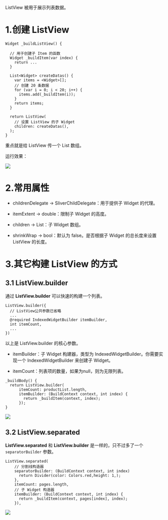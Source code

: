ListView 被用于展示列表数据。  

# 1.创建 ListView  

```
Widget _buildListView() {

  // 用于创建子 Item 的函数
  Widget _buildItem(var index) {
    return ...
  }

  List<Widget> createDatas() {
    var items = <Widget>[];
    // 创建 20 条数据
    for (var i = 0; i < 20; i++) {
      items.add(_buildItem(i));
    }
    return items;
  }

  return ListView(
    // 设置 ListView 的子 Widget
    children: createDatas(),
  );
}
```

重点就是给 ListView 传一个 List<Widget> 数组。

运行效果：  

![](https://raw.githubusercontent.com/chenBingX/img/master/Flutter/Flutter-demo7.png)  

# 2.常用属性

- childrenDelegate → SliverChildDelegate：用于提供子 Widget 的代理。  

- itemExtent → double：限制子 Widget 的高度。

- children → List<Widget>：子 Widget 数组。

- shrinkWrap → bool：默认为 false。是否根据子 Widget 的总长度来设置 ListView 的长度。  


# 3.其它构建 ListView 的方式 

## 3.1 ListView.builder

通过 **ListView.builder** 可以快速的构建一个列表。  

```
ListView.builder({
  // ListView公共参数已省略  
  ...
  @required IndexedWidgetBuilder itemBuilder,
  int itemCount,
  ...
})
```

以上是 ListView.builder 的核心参数。  

- itemBuilder：子 Widget 构建器，类型为 IndexedWidgetBuilder。你需要实现一个 IndexedWidgetBuilder 来创建子 Widget。 

- itemCount：列表项的数量，如果为null，则为无限列表。  

```
_buildBody() {
  return ListView.builder(
      itemCount: productList.length,
      itemBuilder: (BuildContext context, int index) {
        return _buildItem(context, index);
      });
}
```

![](https://raw.githubusercontent.com/chenBingX/img/master/Flutter/listdemo.png)  


## 3.2 ListView.separated

**ListView.separated** 和 **ListView.builder** 是一样的，只不过多了一个 `separatorBuilder` 参数。  

```
ListView.separated(
    // 分割线构造器
    separatorBuilder: (BuildContext context, int index) 
      return Divider(color: Colors.red,height: 1,);
    },
    itemCount: pages.length,
    // 子 Widget 构造器
    itemBuilder: (BuildContext context, int index) {
      return _buildItem(context, pages[index], index);
    }),
```

![](https://raw.githubusercontent.com/chenBingX/img/master/Flutter/listdivider.png)